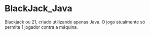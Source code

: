 # BlackJack_Java
Blackjack ou 21, criado utilizando apenas Java. O jogo atualmente só permite 1 jogador contra a máquina.
